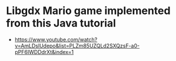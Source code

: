 # Libgdx Mario game implemented from this Java tutorial
- https://www.youtube.com/watch?v=AmLDslUdepo&list=PLZm85UZQLd2SXQzsF-a0-pPF6IWDDdrXt&index=1